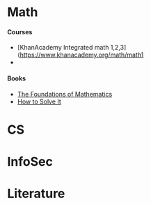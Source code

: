 # Math

#### Courses
* [KhanAcademy Integrated math 1,2,3](https://www.khanacademy.org/math/math1
* []()
#### Books
* [The Foundations of Mathematics](https://www.amazon.com/gp/product/019870643X)
* [How to Solve It](https://www.amazon.com/How-Solve-Mathematical-Princeton-Science/dp/069116407X)
# CS

# InfoSec

# Literature
